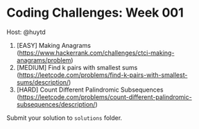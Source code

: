 # Coding Challenges: Week 001

Host: @huytd

1. [EASY] Making Anagrams (https://www.hackerrank.com/challenges/ctci-making-anagrams/problem)
2. [MEDIUM] Find k pairs with smallest sums (https://leetcode.com/problems/find-k-pairs-with-smallest-sums/description/)
3. [HARD] Count Different Palindromic Subsequences (https://leetcode.com/problems/count-different-palindromic-subsequences/description/)

Submit your solution to `solutions` folder.
